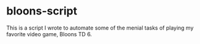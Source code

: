 # bloons-script
This is a script I wrote to automate some of the menial tasks of playing my favorite video game, Bloons TD 6.
